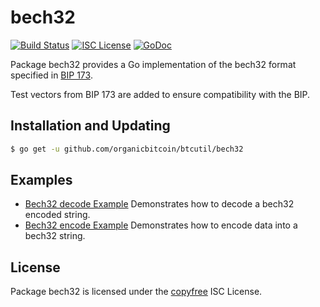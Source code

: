 bech32
==========

[![Build Status](http://img.shields.io/travis/organicbitcoin/btcutil.svg)](https://travis-ci.org/organicbitcoin/btcutil)
[![ISC License](http://img.shields.io/badge/license-ISC-blue.svg)](http://copyfree.org)
[![GoDoc](https://godoc.org/github.com/organicbitcoin/btcutil/bech32?status.png)](http://godoc.org/github.com/organicbitcoin/btcutil/bech32)

Package bech32 provides a Go implementation of the bech32 format specified in
[BIP 173](https://github.com/bitcoin/bips/blob/master/bip-0173.mediawiki).

Test vectors from BIP 173 are added to ensure compatibility with the BIP.

## Installation and Updating

```bash
$ go get -u github.com/organicbitcoin/btcutil/bech32
```

## Examples

* [Bech32 decode Example](http://godoc.org/github.com/organicbitcoin/btcutil/bech32#example-Bech32Decode)
  Demonstrates how to decode a bech32 encoded string.
* [Bech32 encode Example](http://godoc.org/github.com/organicbitcoin/btcutil/bech32#example-BechEncode)
  Demonstrates how to encode data into a bech32 string.

## License

Package bech32 is licensed under the [copyfree](http://copyfree.org) ISC
License.

